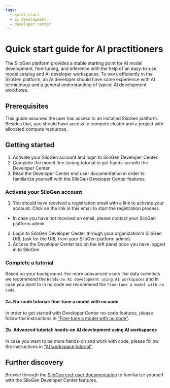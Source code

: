 ```yaml
---
tags:
  - quick start
  - ai development
  - developer center
---
```


# Quick start guide for AI practitioners

The SiloGen platform provides a stable starting point for AI model development, fine-tuning, and inference with the help of an easy-to-use model catalog and AI developer workspaces. To work efficiently in the SiloGen platform, an AI developer should have some experience with AI terminology and a general understanding of typical AI development workflows.

## Prerequisites

This guide assumes the user has access to an installed SiloGen platform. Besides that, you should have access to compute cluster and a project with allocated compute resources.

## Getting started

1. Activate your SiloGen account and login to SiloGen Developer Center.
2. Complete the model fine-tuning tutorial to get hands-on with the Developer Center.
3. Read the Developer Center end user documentation in order to familiarize yourself with the SiloGen Developer Center features.

### Activate your SiloGen account

1. You should have received a registration email with a link to activate your account. Click on the link in this email to start the registration process.
  - In case you have not received an email, please contact your SiloGen platform admin.
2. Login to SiloGen Developer Center through your organization's SiloGen URL (ask for the URL from your SiloGen platform admin).
3. Access the Developer Center tab on the left panel once you have logged in to SiloGen.

### Complete a tutorial

Based on your background. For more adavanced users like data scientists we recommend the `Hands-on AI development using AI workspaces` and in case you want to in no code we recommend the `Fine-tune a model with no code`.

#### 2a. No-code tutorial: fine-tune a model with no code

In order to get started with Developer Center no-code features, please follow the instructions in ["Fine-tune a model with no code"](../tutorials/no-code-fine-tuning-tutorial.md).

#### 2b. Advanced tutorial: hands-on AI development using AI workspaces

In case you want to be more hands-on and work with code,  please follow the instructions in ["AI workspace tutorial"](../tutorials/ai-workspace-tutorial.md).

## Further discovery

Browse through the [SiloGen end-user documentation](https://docs.silogen.ai/core/docs/developer-center/overview/) to familiarize yourself with the SiloGen Developer Center features.
